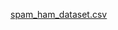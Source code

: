 [spam_ham_dataset.csv](https://github.com/Gobinath13/Naan-Mudhalavan-/files/13228101/spam_ham_dataset.csv)

